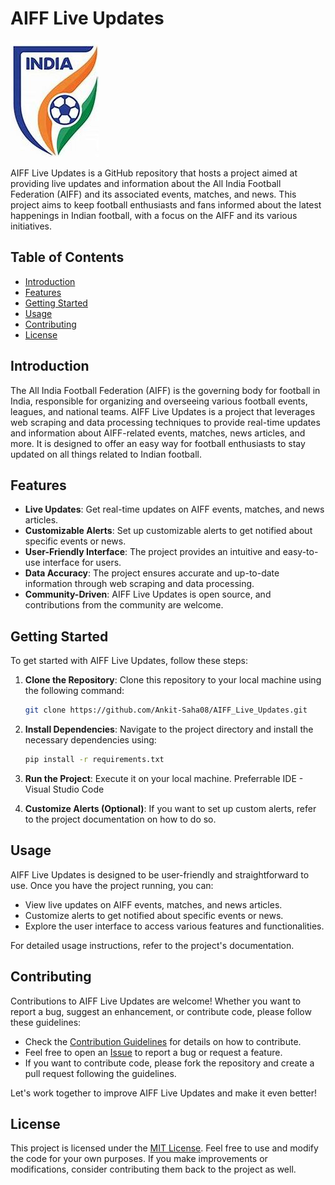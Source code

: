 # AIFF Live Updates

![image](AIFF_logo.JPG)


AIFF Live Updates is a GitHub repository that hosts a project aimed at providing live updates and information about the All India Football Federation (AIFF) and its associated events, matches, and news. This project aims to keep football enthusiasts and fans informed about the latest happenings in Indian football, with a focus on the AIFF and its various initiatives.

## Table of Contents

- [Introduction](#introduction)
- [Features](#features)
- [Getting Started](#getting-started)
- [Usage](#usage)
- [Contributing](#contributing)
- [License](#license)

## Introduction

The All India Football Federation (AIFF) is the governing body for football in India, responsible for organizing and overseeing various football events, leagues, and national teams. AIFF Live Updates is a project that leverages web scraping and data processing techniques to provide real-time updates and information about AIFF-related events, matches, news articles, and more. It is designed to offer an easy way for football enthusiasts to stay updated on all things related to Indian football.

## Features

- **Live Updates**: Get real-time updates on AIFF events, matches, and news articles.
- **Customizable Alerts**: Set up customizable alerts to get notified about specific events or news.
- **User-Friendly Interface**: The project provides an intuitive and easy-to-use interface for users.
- **Data Accuracy**: The project ensures accurate and up-to-date information through web scraping and data processing.
- **Community-Driven**: AIFF Live Updates is open source, and contributions from the community are welcome.

## Getting Started

To get started with AIFF Live Updates, follow these steps:

1. **Clone the Repository**: Clone this repository to your local machine using the following command:
   ```bash
   git clone https://github.com/Ankit-Saha08/AIFF_Live_Updates.git
   ```

2. **Install Dependencies**: Navigate to the project directory and install the necessary dependencies using:
   ```bash
   pip install -r requirements.txt
   ```

3. **Run the Project**: Execute it on your local machine. Preferrable IDE - Visual Studio Code

4. **Customize Alerts (Optional)**: If you want to set up custom alerts, refer to the project documentation on how to do so.

## Usage

AIFF Live Updates is designed to be user-friendly and straightforward to use. Once you have the project running, you can:

- View live updates on AIFF events, matches, and news articles.
- Customize alerts to get notified about specific events or news.
- Explore the user interface to access various features and functionalities.

For detailed usage instructions, refer to the project's documentation.

## Contributing

Contributions to AIFF Live Updates are welcome! Whether you want to report a bug, suggest an enhancement, or contribute code, please follow these guidelines:

- Check the [Contribution Guidelines](CONTRIBUTING.md) for details on how to contribute.
- Feel free to open an [Issue](https://github.com/Ankit-Saha08/AIFF_Live_Updates/issues) to report a bug or request a feature.
- If you want to contribute code, please fork the repository and create a pull request following the guidelines.

Let's work together to improve AIFF Live Updates and make it even better!

## License

This project is licensed under the [MIT License](LICENSE). Feel free to use and modify the code for your own purposes. If you make improvements or modifications, consider contributing them back to the project as well.
